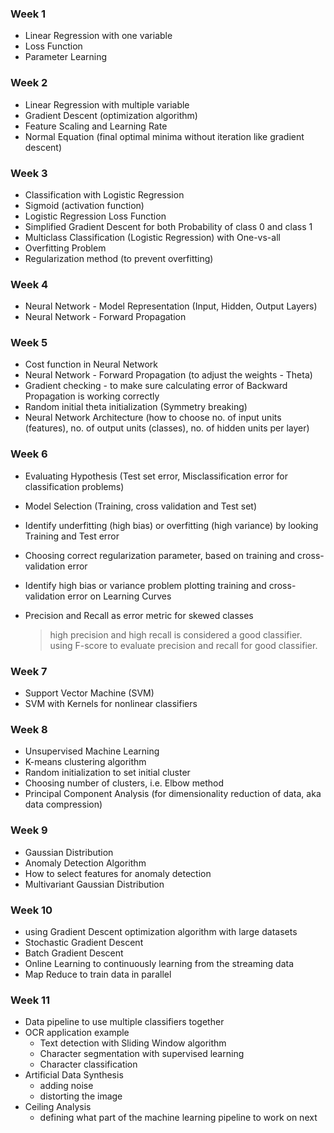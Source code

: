 ### Week 1

- Linear Regression with one variable
- Loss Function
- Parameter Learning

### Week 2

- Linear Regression with multiple variable
- Gradient Descent  (optimization algorithm)
- Feature Scaling and Learning Rate
- Normal Equation (final optimal minima without iteration like gradient descent)

### Week 3

- Classification with Logistic Regression
- Sigmoid (activation function)
- Logistic Regression Loss Function
- Simplified Gradient Descent for both Probability of class 0 and class 1
- Multiclass Classification (Logistic Regression) with One-vs-all
- Overfitting Problem
- Regularization method (to prevent overfitting)

### Week 4

- Neural Network - Model Representation (Input, Hidden, Output Layers)
- Neural Network - Forward Propagation

### Week 5

- Cost function in Neural Network
- Neural Network - Forward Propagation (to adjust the weights - Theta)
- Gradient checking - to make sure calculating error of Backward Propagation is working correctly
- Random initial theta initialization (Symmetry breaking)
- Neural Network Architecture (how to choose no. of input units (features), no. of output units (classes), no. of hidden units per layer)

### Week 6

- Evaluating Hypothesis (Test set error, Misclassification error for classification problems)
- Model Selection (Training, cross validation and Test set)
- Identify underfitting (high bias) or overfitting (high variance) by looking Training and Test error
- Choosing correct regularization parameter, based on training and cross-validation error
- Identify high bias or variance problem plotting training and cross-validation error on Learning Curves
- Precision and Recall as error metric for skewed classes

    > high precision and high recall is considered a good classifier.
    using F-score to evaluate precision and recall for good classifier.

### Week 7

- Support Vector Machine (SVM)
- SVM with Kernels for nonlinear classifiers

### Week 8

- Unsupervised Machine Learning
- K-means clustering algorithm
- Random initialization to set initial cluster
- Choosing number of clusters, i.e. Elbow method
- Principal Component Analysis (for dimensionality reduction of data, aka data compression)

### Week 9

- Gaussian Distribution
- Anomaly Detection Algorithm
- How to select features for anomaly detection
- Multivariant Gaussian Distribution

### Week 10

- using Gradient Descent optimization algorithm with large datasets
- Stochastic Gradient Descent
- Batch Gradient Descent
- Online Learning to continuously learning from the streaming data
- Map Reduce to train data in parallel

### Week 11

- Data pipeline to use multiple classifiers together
- OCR application example
    - Text detection with Sliding Window algorithm
    - Character segmentation with supervised learning
    - Character classification
- Artificial Data Synthesis
    - adding noise
    - distorting the image
- Ceiling Analysis
    - defining what part of the machine learning pipeline to work on next
